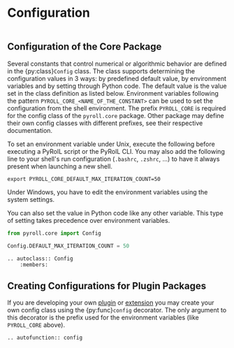# Configuration

```{py:currentmodule} pyroll.core
```

## Configuration of the Core Package

Several constants that control numerical or algorithmic behavior are defined in the {py:class}`Config` class.
The class supports determining the configuration values in 3 ways: by predefined default value, by environment variables
and by setting through Python code.
The default value is the value set in the class definition as listed below.
Environment variables following the pattern `PYROLL_CORE_<NAME_OF_THE_CONSTANT>` can be used to set the configuration
from the shell environment.
The prefix `PYROLL_CORE` is required for the config class of the `pyroll.core` package.
Other package may define their own config classes with different prefixes, see their respective documentation.

To set an environment variable under Unix, execute the following before executing a PyRolL script or the PyRolL CLI.
You may also add the following line to your shell's run configuration (`.bashrc`, `.zshrc`, ...) to have it always
present when launching a new shell.

```shell
export PYROLL_CORE_DEFAULT_MAX_ITERATION_COUNT=50
```

Under Windows, you have to edit the environment variables using the system settings.

You can also set the value in Python code like any other variable.
This type of setting takes precedence over environment variables.

```python
from pyroll.core import Config

Config.DEFAULT_MAX_ITERATION_COUNT = 50
```

```{eval-rst}
.. autoclass:: Config
    :members:
```

## Creating Configurations for Plugin Packages

If you are developing your own [plugin](../plugins/index.md) or [extension](../plugins/index.md) you may create your own config class using the {py:func}`config` decorator.
The only argument to this decorator is the prefix used for the environment variables (like `PYROLL_CORE` above).

```{eval-rst}
.. autofunction:: config
```
